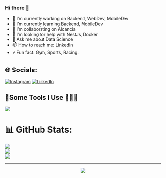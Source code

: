 ### Hi there 👋

<!--
**DHurtado714-itesm/DHurtado714-itesm** is a ✨ _special_ ✨ repository because its `README.md` (this file) appears on your GitHub profile.

Here are some ideas to get you started:

-->

- 🔭 I’m currently working on Backend, WebDev, MobileDev
- 🌱 I’m currently learning Backend, MobileDev
- 👯 I’m collaborating on Alcancia
- 🤔 I’m looking for help with NestJs, Docker
- 💬 Ask me about Data Science
- 📫 How to reach me: LinkedIn
- ⚡ Fun fact: Gym, Sports, Racing.


## 🌐 Socials:
[![Instagram](https://img.shields.io/badge/Instagram-%23E4405F.svg?logo=Instagram&logoColor=white)](https://instagram.com/@danielhurtado714) [![LinkedIn](https://img.shields.io/badge/LinkedIn-%230077B5.svg?logo=linkedin&logoColor=white)](https://linkedin.com/in/https://www.linkedin.com/in/daniel-hurtado-giraldo/?locale=en_US) 


## 🚀Some Tools I Use 🧑🏻‍🚀

<p align="left">    
    <img src="https://skillicons.dev/icons?i=aws,arduino,cpp,docker,git,github,go,graphql,html,js,jest,linux,mysql,nextjs,nodejs,postman,prisma,py,react,sequelize,swift,tailwind,ts,unity,vercel,vscode&theme=dark" />
</p>


# 📊 GitHub Stats:
![](https://github-readme-stats.vercel.app/api?username=DHurtado714-itesm&theme=dark&hide_border=false&include_all_commits=false&count_private=false)<br/>
![](https://github-readme-streak-stats.herokuapp.com/?user=DHurtado714-itesm&theme=dark&hide_border=false)<br/>
![](https://github-readme-stats.vercel.app/api/top-langs/?username=DHurtado714-itesm&theme=dark&hide_border=false&include_all_commits=false&count_private=false&layout=compact)

---
<div align="center">
  <img src="https://profile-counter.glitch.me/DHurtado714-itesm/count.svg?"  />
</div>

##
<!-- Proudly created with GPRM ( https://gprm.itsvg.in ) -->
